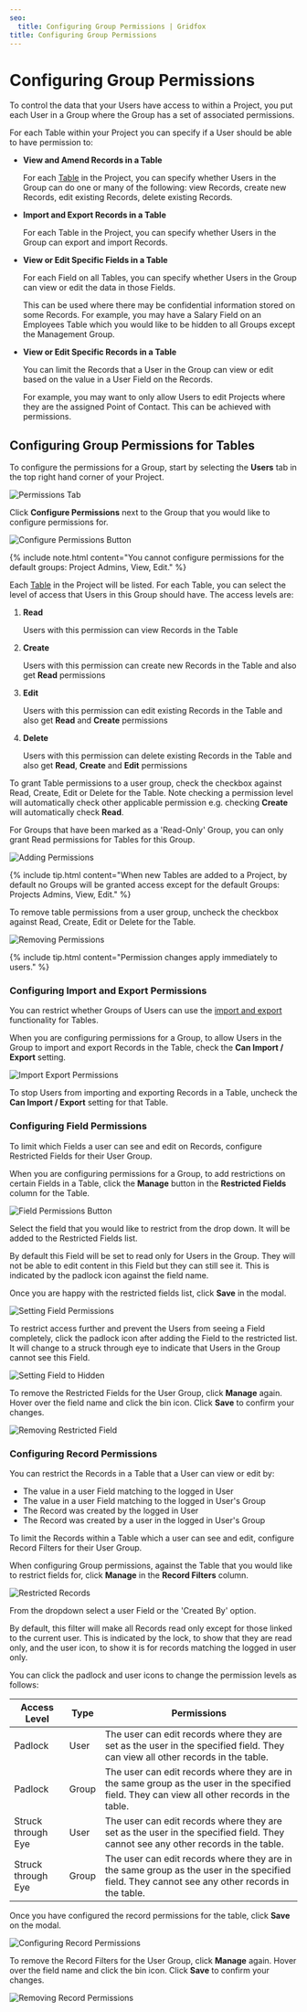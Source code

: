 ```yaml
---
seo:
  title: Configuring Group Permissions | Gridfox
title: Configuring Group Permissions
---
```

# Configuring Group Permissions

To control the data that your Users have access to within a Project, you put each User in a Group where the Group has a set of associated permissions.

For each Table within your Project you can specify if a User should be able to have permission to:

* **View and Amend Records in a Table**

  For each [Table](/building-a-project/an-introduction-to-tables) in the Project, you can specify whether Users in the Group can do one or many of the following: view Records, create new Records, edit existing Records, delete existing Records.
* **Import and Export Records in a Table**

  For each Table in the Project, you can specify whether Users in the Group can export and import Records.
* **View or Edit Specific Fields in a Table**

  For each Field on all Tables, you can specify whether Users in the Group can view or edit the data in those Fields.

  This can be used where there may be confidential information stored on some Records. For example, you may have a Salary Field on an Employees Table which you would like to be hidden to all Groups except the Management Group.
* **View or Edit Specific Records in a Table**

  You can limit the Records that a User in the Group can view or edit based on the value in a User Field on the Records.

  For example, you may want to only allow Users to edit Projects where they are the assigned Point of Contact. This can be achieved with permissions.

## Configuring Group Permissions for Tables

To configure the permissions for a Group, start by selecting the **Users** tab in the top right hand corner of your Project.

![Permissions Tab](/assets/images/users-tab.jpg "Permissions Tab")

Click **Configure Permissions** next to the Group that you would like to configure permissions for.

![Configure Permissions Button](/assets/images/configure-permissions-button_rs.jpg "Configure Permissions Button")

{% include note.html content="You cannot configure permissions for the default groups: Project Admins, View, Edit." %}

Each [Table](/building-a-project/an-introduction-to-tables) in the Project will be listed. For each Table, you can select the level of access that Users in this Group should have. The access levels are:

1. **Read**

   Users with this permission can view Records in the Table
2. **Create**

   Users with this permission can create new Records in the Table and also get **Read** permissions
3. **Edit**

   Users with this permission can edit existing Records in the Table and also get **Read** and **Create** permissions
4. **Delete**

   Users with this permission can delete existing Records in the Table and also get **Read**, **Create** and **Edit** permissions

To grant Table permissions to a user group, check the checkbox against Read, Create, Edit or Delete for the Table. Note checking a permission level will automatically check other applicable permission e.g. checking **Create** will automatically check **Read**.

For Groups that have been marked as a 'Read-Only' Group, you can only grant Read permissions for Tables for this Group.

![Adding Permissions](/assets/images/adding-permissions_rs.gif "Adding Permissions")

{% include tip.html content="When new Tables are added to a Project, by default no Groups will be granted access except for the default Groups: Projects Admins, View, Edit." %}

To remove table permissions from a user group, uncheck the checkbox against Read, Create, Edit or Delete for the Table.

![Removing Permissions](/assets/images/removing-permissions_rs.gif "Removing Permissions")

{% include tip.html content="Permission changes apply immediately to users." %}

### Configuring Import and Export Permissions

You can restrict whether Groups of Users can use the [import and export](/gridfox-project/import-export) functionality for Tables.

When you are configuring permissions for a Group, to allow Users in the Group to import and export Records in the Table, check the **Can Import / Export** setting.

![Import Export Permissions](/assets/images/import-export-permissions_rs.jpg "Import Export Permissions")

To stop Users from importing and exporting Records in a Table, uncheck the **Can Import / Export** setting for that Table.

### Configuring Field Permissions

To limit which Fields a user can see and edit on Records, configure Restricted Fields for their User Group.

When you are configuring permissions for a Group, to add restrictions on certain Fields in a Table, click the **Manage** button in the **Restricted Fields** column for the Table.

![Field Permissions Button](/assets/images/field-permissions-button_rs.jpg "Field Permissions Button")

Select the field that you would like to restrict from the drop down. It will be added to the Restricted Fields list.

By default this Field will be set to read only for Users in the Group. They will not be able to edit content in this Field but they can still see it. This is indicated by the padlock icon against the field name.

Once you are happy with the restricted fields list, click **Save** in the modal.

![Setting Field Permissions](/assets/images/setting-field-permission_rs.gif "Setting Field Permissions")

To restrict access further and prevent the Users from seeing a Field completely, click the padlock icon after adding the Field to the restricted list. It will change to a struck through eye to indicate that Users in the Group cannot see this Field.

![Setting Field to Hidden](/assets/images/setting-field-to-hidden_rs.gif "Setting Field to Hidden")

To remove the Restricted Fields for the User Group, click **Manage** again. Hover over the field name and click the bin icon. Click **Save** to confirm your changes.

![Removing Restricted Field](/assets/images/removing-restricted-field_rs.gif "Removing Restricted Field")

### Configuring Record Permissions

You can restrict the Records in a Table that a User can view or edit by:

* The value in a user Field matching to the logged in User
* The value in a user Field matching to the logged in User's Group
* The Record was created by the logged in User
* The Record was created by a user in the logged in User's Group

To limit the Records within a Table which a user can see and edit, configure Record Filters for their User Group.

When configuring Group permissions, against the Table that you would like to restrict fields for, click **Manage** in the **Record Filters** column.

![Restricted Records](/assets/images/restricted-records_rs.jpg "Restricted Records")

From the dropdown select a user Field or the 'Created By' option.

By default, this filter will make all Records read only except for those linked to the current user. This is indicated by the lock, to show that they are read only, and the user icon, to show it is for records matching the logged in user only.

You can click the padlock and user icons to change the permission levels as follows:

| Access Level       | Type  | Permissions                                                                                                                                    |
| ------------------ | ----- | ---------------------------------------------------------------------------------------------------------------------------------------------- |
| Padlock            | User  | The user can edit records where they are set as the user in the specified field. They can view all other records in the table.                 |
| Padlock            | Group | The user can edit records where they are in the same group as the user in the specified field. They can view all other records in the table.   |
| Struck through Eye | User  | The user can edit records where they are set as the user in the specified field. They cannot see any other records in the table.               |
| Struck through Eye | Group | The user can edit records where they are in the same group as the user in the specified field. They cannot see any other records in the table. |

Once you have configured the record permissions for the table, click **Save** on the modal.

![Configuring Record Permissions](/assets/images/configuring-record-permissions_rs.gif "Configuring Record Permissions")

To remove the Record Filters for the User Group, click **Manage** again. Hover over the field name and click the bin icon. Click **Save** to confirm your changes.

![Removing Record Permissions](/assets/images/removing-record-permissions_rs.gif "Removing Record Permissions")